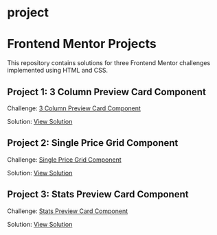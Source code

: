 # project
# Frontend Mentor Projects

This repository contains solutions for three Frontend Mentor challenges implemented using HTML and CSS.

## Project 1: 3 Column Preview Card Component

Challenge: [3 Column Preview Card Component](https://www.frontendmentor.io/challenges/3column-preview-card-component-pH92eAR2-)

Solution: [View Solution](https://github.com/Eve-SatOrU/project/tree/main/3-column-preview-card-component-main)

## Project 2: Single Price Grid Component

Challenge: [Single Price Grid Component](https://www.frontendmentor.io/challenges/single-price-grid-component-5ce41129d0ff452fec5abbbc)

Solution: [View Solution](https://github.com/Eve-SatOrU/project/tree/main/single-price-grid-component-master)

## Project 3: Stats Preview Card Component

Challenge: [Stats Preview Card Component](https://www.frontendmentor.io/challenges/stats-preview-card-component-8JqbgoU62)

Solution: [View Solution](https://github.com/Eve-SatOrU/project/tree/main/stats-preview-card-component-main)

